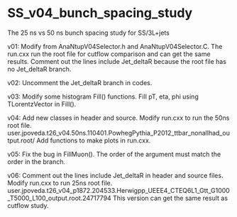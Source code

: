 # SS_v04_bunch_spacing_study
The 25 ns vs 50 ns bunch spacing study for SS/3L+jets

v01:
Modify from AnaNtupV04Selector.h and AnaNtupV04Selector.C.
The run.cxx run the root file for cutflow comparison and can get the same results.
Comment out the lines include Jet_deltaR because the root file has no Jet_deltaR branch.

v02:
Uncomment the Jet_deltaR branch in codes.

v03:
Modify some histogram Fill() functions.
Fill pT, eta, phi using TLorentzVector in Fill().

v04:
Add new classes in header and source.
Modify run.cxx to run the 50ns root file.
user.jpoveda.t26_v04.50ns.110401.PowhegPythia_P2012_ttbar_nonallhad_output.root/
Add functions to make plots in run.cxx.

v05:
Fix the bug in FillMuon().
The order of the argument must match the order in the branch.

v06:
Comment out the lines include Jet_deltaR in header and source files.
Modify run.cxx to run 25ns root file.
user.jpoveda.t26_v04_p1872.204533.Herwigpp_UEEE4_CTEQ6L1_Gtt_G1000_T5000_L100_output.root.24717794
This version can get the same result as cutflow study.
